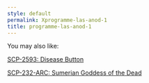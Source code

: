 ```yaml
---
style: default
permalink: Xprogramme-las-anod-1
title: programme-las-anod-1
---
```

You may also like:

[SCP-2593: Disease Button](http://scp-wiki.net/scp-2593)

[SCP-232-ARC: Sumerian Goddess of the Dead](http://scp-wiki.net/scp-232-arc)
